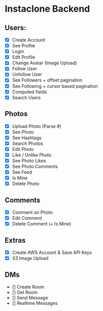 # Instaclone Backend

## Users:
- [x] Create Account
- [x] See Profile
- [x] Login
- [x] Edit Profile
- [x] Change Avatar (Image Upload)
- [x] Follow User
- [x] Unfollow User
- [x] See Followers + offset pagination
- [x] See Following + cursor based pagination
- [x] Computed fields
- [x] Search Users

## Photos
- [x] Upload Photo (Parse #)
- [x] See Photo
- [x] See Hashtags
- [x] Search Photos
- [x] Edit Photo
- [x] Like / Unlike Photo
- [x] See Photo Likes
- [x] See Photo Comments
- [x] See Feed
- [x] Is Mine
- [x] Delete Photo

## Comments
- [x] Comment on Photo
- [x] Edit Comment
- [x] Delete Comment (+ Is Mine)

## Extras
- [x] Create AWS Account & Save API Keys
- [x] S3 Image Upload

## DMs
- [] Create Room
- [] Get Room
- [] Send Message
- [] Realtime Messages